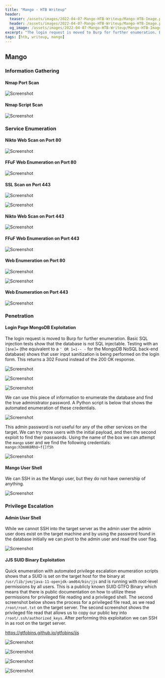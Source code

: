```yaml
---
title: "Mango - HTB Writeup"
header: 
  teaser: /assets/images/2022-04-07-Mango-HTB-Writeup/Mango-HTB-Image.png
  header: /assets/images/2022-04-07-Mango-HTB-Writeup/Mango-HTB-Image.png
  og_image: /assets/images/2022-04-07-Mango-HTB-Writeup/Mango-HTB-Image.png
excerpt: "The login request is moved to Burp for further enumeration. Basic SQL injection tests show that the database is not SQL injectable. Testing with an `[$ne]=` (the equivalent to a `' OR 1=1-- -` for the MongoDB NoSQL back-end database) shows that user input sanitization is being performed on the login form. This returns a 302 Found instead of the 200 OK response."
tags: [htb, writeup, mango]
---
```

## Mango

### Information Gathering

#### Nmap Port Scan

![Screenshot](/assets/images/2022-04-07-Mango-HTB-Writeup/Screenshot_20220404_204410.png)

#### Nmap Script Scan

![Screenshot](/assets/images/2022-04-07-Mango-HTB-Writeup/Screenshot_20220404_204426.png)

### Service Enumeration

#### Nikto Web Scan on Port 80

![Screenshot](/assets/images/2022-04-07-Mango-HTB-Writeup/Screenshot_20220404_204516.png)

#### FFuF Web Enumeration on Port 80

![Screenshot](/assets/images/2022-04-07-Mango-HTB-Writeup/Screenshot_20220404_204530.png)

#### SSL Scan on Port 443

![Screenshot](/assets/images/2022-04-07-Mango-HTB-Writeup/Screenshot_20220404_204600_1.png)

![Screenshot](/assets/images/2022-04-07-Mango-HTB-Writeup/Screenshot_20220404_204617.png)

#### Nikto Web Scan on Port 443

![Screenshot](/assets/images/2022-04-07-Mango-HTB-Writeup/Screenshot_20220404_204635.png)

#### FFuF Web Enumeration on Port 443

![Screenshot](/assets/images/2022-04-07-Mango-HTB-Writeup/Screenshot_20220404_204652.png)

#### Web Enumeration on Port 80

![Screenshot](/assets/images/2022-04-07-Mango-HTB-Writeup/Screenshot_20220404_204900.png)

![Screenshot](/assets/images/2022-04-07-Mango-HTB-Writeup/Screenshot_20220404_205025.png)

#### Web Enumeration on Port 443

![Screenshot](/assets/images/2022-04-07-Mango-HTB-Writeup/Screenshot_20220404_204935.png)

### Penetration

#### Login Page MongoDB Exploitation

The login request is moved to Burp for further enumeration. Basic SQL injection tests show that the database is not SQL injectable. Testing with an `[$ne]=` (the equivalent to a `' OR 1=1-- -` for the MongoDB NoSQL back-end database) shows that user input sanitization is being performed on the login form. This returns a 302 Found instead of the 200 OK response.

![Screenshot](/assets/images/2022-04-07-Mango-HTB-Writeup/Screenshot_20220404_213514.png)

![Screenshot](/assets/images/2022-04-07-Mango-HTB-Writeup/Screenshot_20220404_213603.png)

![Screenshot](/assets/images/2022-04-07-Mango-HTB-Writeup/Screenshot_20220404_213715.png)

We can use this piece of information to enumerate the database and find the true administrator password. A Python script is below that shows the automated enumeration of these credentials.

![Screenshot](/assets/images/2022-04-07-Mango-HTB-Writeup/Screenshot_20220404_223354.png)

This admin password is not useful for any of the other services on the target. We can try more users with the initial payload, and then the second exploit to find their passwords. Using the name of the box we can attempt the `mango` user and we find the following credentials: `mango:h3mXK8RhU~f{]f5h`

![Screenshot](/assets/images/2022-04-07-Mango-HTB-Writeup/Screenshot_20220404_223615.png)

#### Mango User Shell

We can SSH in as the Mango user, but they do not have ownership of anything.

![Screenshot](/assets/images/2022-04-07-Mango-HTB-Writeup/Screenshot_20220404_224833.png)

### Privilege Escalation

#### Admin User Shell

While we cannot SSH into the target server as the admin user the admin user does exist on the target machine and by using the password found in the database initially we can pivot to the admin user and read the user flag.

![Screenshot](/assets/images/2022-04-07-Mango-HTB-Writeup/Screenshot_20220404_225042.png)

#### JJS SUID Binary Exploitation

Quick enumeration with automated privilege escalation enumeration scripts shows that a SUID is set on the target host for the binary at `/usr/lib/jvm/java-11-openjdk-amd64/bin/jjs` and is running with root-level permissions by all users. This is a publicly known SUID GTFO Binary which means that there is public documentation on how to utilize these permissions for privileged file reading and a privileged shell. The second screenshot below shows the process for a privileged file read, as we read `/root/root.txt` on the target server. The second screenshot shows the privileged file read that allows us to copy our public key into `/root/.ssh/authorized_keys`. After performing this exploitation we can SSH in as root on the target server.

<https://gtfobins.github.io/gtfobins/jjs>

![Screenshot](/assets/images/2022-04-07-Mango-HTB-Writeup/Screenshot_20220404_225709.png)

![Screenshot](/assets/images/2022-04-07-Mango-HTB-Writeup/Screenshot_20220404_230942.png)

![Screenshot](/assets/images/2022-04-07-Mango-HTB-Writeup/Screenshot_20220404_231436.png)

![Screenshot](/assets/images/2022-04-07-Mango-HTB-Writeup/Screenshot_20220404_231449.png)
